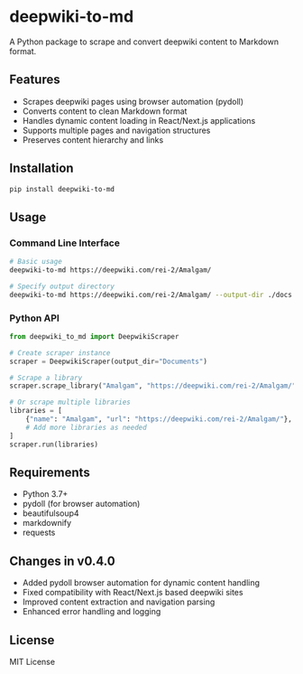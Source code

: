 # deepwiki-to-md

A Python package to scrape and convert deepwiki content to Markdown format.

## Features

- Scrapes deepwiki pages using browser automation (pydoll)
- Converts content to clean Markdown format
- Handles dynamic content loading in React/Next.js applications
- Supports multiple pages and navigation structures
- Preserves content hierarchy and links

## Installation

```bash
pip install deepwiki-to-md
```

## Usage

### Command Line Interface

```bash
# Basic usage
deepwiki-to-md https://deepwiki.com/rei-2/Amalgam/

# Specify output directory
deepwiki-to-md https://deepwiki.com/rei-2/Amalgam/ --output-dir ./docs
```

### Python API

```python
from deepwiki_to_md import DeepwikiScraper

# Create scraper instance
scraper = DeepwikiScraper(output_dir="Documents")

# Scrape a library
scraper.scrape_library("Amalgam", "https://deepwiki.com/rei-2/Amalgam/")

# Or scrape multiple libraries
libraries = [
    {"name": "Amalgam", "url": "https://deepwiki.com/rei-2/Amalgam/"},
    # Add more libraries as needed
]
scraper.run(libraries)
```

## Requirements

- Python 3.7+
- pydoll (for browser automation)
- beautifulsoup4
- markdownify
- requests

## Changes in v0.4.0

- Added pydoll browser automation for dynamic content handling
- Fixed compatibility with React/Next.js based deepwiki sites
- Improved content extraction and navigation parsing
- Enhanced error handling and logging

## License

MIT License